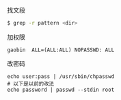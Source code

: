 找文段
```bash
$ grep -r pattern <dir>
```
加权限
```
gaobin  ALL=(ALL:ALL) NOPASSWD: ALL
```
改密码
```
echo user:pass | /usr/sbin/chpasswd
# 以下是以前的改法
echo password | passwd --stdin root
```
